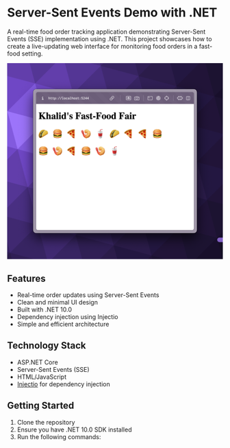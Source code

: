 # Server-Sent Events Demo with .NET

A real-time food order tracking application demonstrating Server-Sent Events (SSE) implementation using .NET. This
project showcases how to create a live-updating web interface for monitoring food orders in a fast-food setting.

![Screenshot](screenshot.png)

## Features

- Real-time order updates using Server-Sent Events
- Clean and minimal UI design
- Built with .NET 10.0
- Dependency injection using Injectio
- Simple and efficient architecture

## Technology Stack

- ASP.NET Core
- Server-Sent Events (SSE)
- HTML/JavaScript
- [Injectio](https://github.com/loresoft/Injectio) for dependency injection

## Getting Started

1. Clone the repository
2. Ensure you have .NET 10.0 SDK installed
3. Run the following commands:
